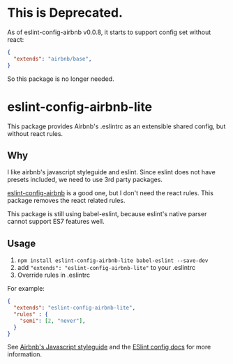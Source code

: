 # This is Deprecated.
As of eslint-config-airbnb v0.0.8, it starts to support config set without react:
```json
{
  "extends": "airbnb/base",
}
```

So this package is no longer needed.

# eslint-config-airbnb-lite
This package provides Airbnb's .eslintrc as an extensible shared config, but without react rules.

## Why

I like airbnb's javascript styleguide and eslint. Since eslint does not have presets included, we need to use 3rd party packages.

[eslint-config-airbnb](https://github.com/airbnb/javascript/tree/master/packages/eslint-config-airbnb) is a good one, but I don't need the react rules. This package removes the react related rules.

This package is still using babel-eslint, because eslint's native parser cannot support ES7 features well.

## Usage

1. `npm install eslint-config-airbnb-lite babel-eslint --save-dev`
2. add `"extends": "eslint-config-airbnb-lite"` to your .eslintrc
3. Override rules in .eslintrc

For example:
```json
{
  "extends": "eslint-config-airbnb-lite",
  "rules" : {
    "semi": [2, "never"],
  }
}
```

See [Airbnb's Javascript styleguide](https://github.com/airbnb/javascript) and
the [ESlint config docs](http://eslint.org/docs/user-guide/configuring#extending-configuration-files)
for more information.
